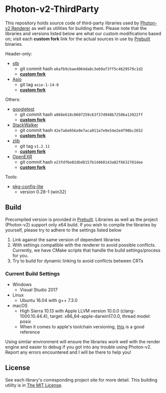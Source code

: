 # Photon-v2-ThirdParty

This repository holds source code of third-party libraries used by [Photon-v2 Renderer](https://github.com/TzuChieh/Photon-v2) as well as utilities for building them. Please note that the libraries and versions listed below are what our custom modifications based on; visit each __custom fork__ link for the actual sources in use by [Prebuilt](./Prebuilt/) binaries.

Header-only:

* [stb](https://github.com/nothings/stb)
  * git commit hash `e6afb9cbae4064da8c3e69af3ff5c4629579c1d2`
  * [__custom fork__](https://github.com/TzuChieh/stb/tree/photon)
* [Asio](https://github.com/chriskohlhoff/asio)
  * git tag `asio-1-14-0`
  * [__custom fork__](https://github.com/TzuChieh/asio/tree/photon)

Others:

* [googletest](https://github.com/google/googletest)
  * git commit hash `a868e618c0607259c63f37d948b72586a13922ff`
  * [__custom fork__](https://github.com/TzuChieh/googletest/tree/photon)
* [StackWalker](https://github.com/JochenKalmbach/StackWalker)
  * git commit hash `42e7a6e056a9e7aca911a7e9e54e2e4f90bc2652`
  * [__custom fork__](https://github.com/TzuChieh/StackWalker/tree/photon)
* [zlib](https://github.com/madler/zlib)
  * git tag `v1.2.11`
  * [__custom fork__](https://github.com/TzuChieh/zlib/tree/photon)
* [OpenEXR](https://github.com/openexr/openexr)
  * git commit hash `e23fdf6e02dbd8157b1d468143a82f6632781dee`
  * [__custom fork__](https://github.com/TzuChieh/openexr/tree/photon)

Tools:

* [pkg-config-lite](https://sourceforge.net/projects/pkgconfiglite/)
  * version 0.28-1 (win32)

## Build

Precompiled version is provided in [Prebuilt](./Prebuilt). Libraries as well as the project (Photon-v2) support only x64 build. If you wish to compile the libraries by yourself, please try to adhere to the settings listed below

1. Link against the same version of dependent libraries
2. With settings compatible with the renderer to avoid possible conflicts. Currently, we have CMake scripts that handle the build settings/process for you.
3. Try to build for dynamic linking to avoid conflicts between CRTs

### Current Build Settings

* Windows
  * Visual Studio 2017
* Linux
  * Ubuntu 16.04 with g++ 7.3.0
* macOS
  * High Sierra 10.13 with Apple LLVM version 10.0.0 (clang-1000.10.44.4), target: x86_64-apple-darwin17.0.0, thread model: posix
  * When it comes to apple's toolchain versioning, [this](https://gist.github.com/yamaya/2924292) is a good reference

Using similar environment will ensure the libraries work well with the render engine and easier to debug if you got into any trouble using Photon-v2. Report any errors encountered and I will be there to help you!

## License

See each library's corresponding project site for more detail. This building utility is in [The MIT License](LICENSE).
